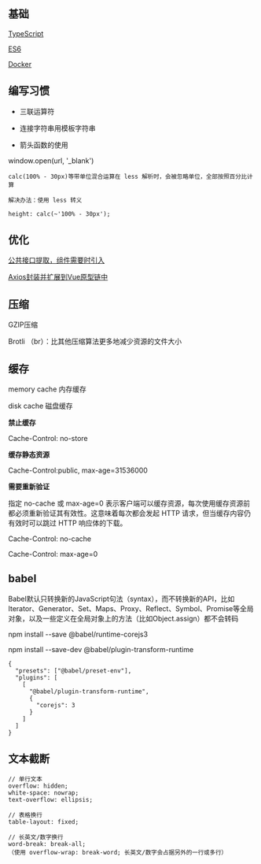 
## 基础

[TypeScript](https://github.com/xin113726/pratice/issues/1)

[ES6](https://github.com/xin113726/pratice/issues/2)

[Docker](https://github.com/xin113726/pratice/issues/3)

## 编写习惯

- 三联运算符

- 连接字符串用模板字符串

- 箭头函数的使用

window.open(url, '_blank')

```
calc(100% - 30px)等带单位混合运算在 less 解析时，会被忽略单位，全部按照百分比计算

解决办法：使用 less 转义

height: calc(~'100% - 30px');
```

## 优化

[公共接口提取，组件需要时引入](https://juejin.im/post/6858504329251258382#heading-77)

[Axios封装并扩展到Vue原型链中](https://juejin.im/post/6858504329251258382#heading-70)

## 压缩

GZIP压缩

Brotli （br）：比其他压缩算法更多地减少资源的文件大小

## 缓存

memory cache 内存缓存

disk cache 磁盘缓存

**禁止缓存**

Cache-Control: no-store

**缓存静态资源**

Cache-Control:public, max-age=31536000

**需要重新验证**

指定 no-cache 或 max-age=0 表示客户端可以缓存资源，每次使用缓存资源前都必须重新验证其有效性。这意味着每次都会发起 HTTP 请求，但当缓存内容仍有效时可以跳过 HTTP 响应体的下载。

Cache-Control: no-cache

Cache-Control: max-age=0

## babel

Babel默认只转换新的JavaScript句法（syntax），而不转换新的API，比如Iterator、Generator、Set、Maps、Proxy、Reflect、Symbol、Promise等全局对象，以及一些定义在全局对象上的方法（比如Object.assign）都不会转码

npm install --save @babel/runtime-corejs3

npm install --save-dev @babel/plugin-transform-runtime

```
{
  "presets": ["@babel/preset-env"],
  "plugins": [
    [
      "@babel/plugin-transform-runtime",
      {
        "corejs": 3
      }
    ]
  ]
}
```

## 文本截断

```
// 单行文本
overflow: hidden;
white-space: nowrap;
text-overflow: ellipsis;

// 表格换行
table-layout: fixed;

// 长英文/数字换行
word-break: break-all;
（使用 overflow-wrap: break-word; 长英文/数字会占据另外的一行或多行）
```
